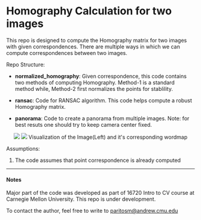 # Homography Calculation for two images

This repo is designed to compute the Homography matrix for two images with given correspondences. There are multiple ways in which we can compute correspondences between two images. 


Repo Structure:
* **normalized_homography**: Given correspondence, this code contains two methods of computing Homography. Method-1 is a standard method while, Method-2 first normalizes the points for stablility.

* **ransac**: Code for RANSAC algorithm. This code helps compute a robust Homography matrix.

* **panorama**: Code to create a panorama from multiple images. Note: for best resuts one should try to keep camera center fixed.


<p align="center">
  <img src="images/pano_left.png">
  <img src="images/pano_right.png">
  Visualization of the Image(Left) and it's corresponding wordmap
</p>

Assumptions:
1. The code assumes that point correspondence is already computed
_______
#### Notes
Major part of the code was developed as part of 16720 Intro to CV course at Carnegie Mellon University. This repo is under development.

To contact the author, feel free to write to paritosm@andrew.cmu.edu
